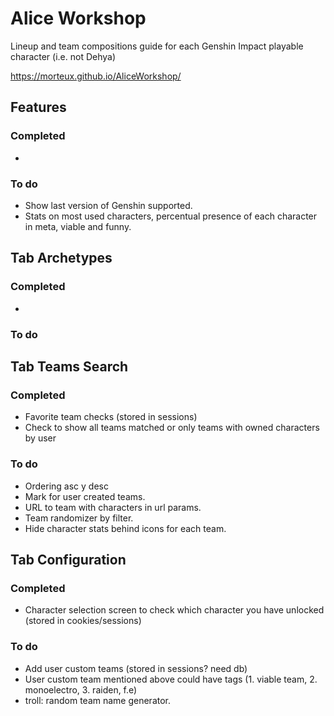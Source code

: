 # Alice Workshop
Lineup and team compositions guide for each Genshin Impact playable character (i.e. not Dehya)

https://morteux.github.io/AliceWorkshop/

## Features
### Completed
- 

### To do
- Show last version of Genshin supported.
- Stats on most used characters, percentual presence of each character in meta, viable and funny.

## Tab Archetypes
### Completed
- 

### To do

## Tab Teams Search
### Completed
- Favorite team checks (stored in sessions)
- Check to show all teams matched or only teams with owned characters by user

### To do
- Ordering asc y desc
- Mark for user created teams.
- URL to team with characters in url params.
- Team randomizer by filter.
- Hide character stats behind icons for each team.

## Tab Configuration
### Completed
- Character selection screen to check which character you have unlocked (stored in cookies/sessions)

### To do
- Add user custom teams (stored in sessions? need db)
- User custom team mentioned above could have tags (1. viable team, 2. monoelectro, 3. raiden, f.e)
- troll: random team name generator.